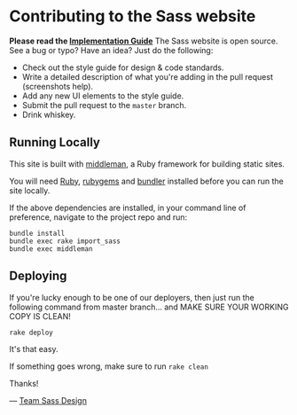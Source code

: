 Contributing to the Sass website
================================

**Please read the [Implementation Guide](http://sass-lang.com/implementation)**
The Sass website is open source. See a bug or typo? Have an idea? Just do the
following:

* Check out the style guide for design & code standards.
* Write a detailed description of what you're adding in the pull request
  (screenshots help).
* Add any new UI elements to the style guide.
* Submit the pull request to the `master` branch.
* Drink whiskey.

## Running Locally

This site is built with [middleman](http://middlemanapp.com), a Ruby framework
for building static sites.

You will need [Ruby](https://www.ruby-lang.org/en/downloads/),
[rubygems](http://rubygems.org/) and [bundler](http://bundler.io/) installed
before you can run the site locally.

If the above dependencies are installed, in your command line of preference,
navigate to the project repo and run:

```
bundle install
bundle exec rake import_sass
bundle exec middleman
```

## Deploying

If you're lucky enough to be one of our deployers, then just run the following
command from master branch... and MAKE SURE YOUR WORKING COPY IS CLEAN!

```
rake deploy
```

It's that easy.

If something goes wrong, make sure to run `rake clean`

Thanks!

&mdash; [Team Sass Design](http://twitter.com/teamsassdesign)
